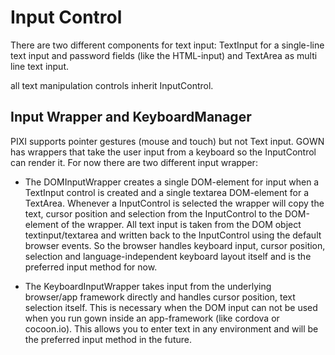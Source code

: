 Input Control
==========
There are two different components for text input: TextInput for a single-line text input and password fields (like the HTML-input) and TextArea as multi line text input.

all text manipulation controls inherit InputControl.

Input Wrapper and KeyboardManager
---------------------------------
PIXI supports pointer gestures (mouse and touch) but not Text input. GOWN has wrappers that take the user input from a keyboard so the InputControl can render it.
For now there are two different input wrapper:

 - The DOMInputWrapper creates a single DOM-element for input when a TextInput control is created and a single textarea DOM-element for a TextArea. Whenever a InputControl is selected the wrapper will copy the text, cursor position and selection from the InputControl to the DOM-element of the wrapper. All text input is taken from the DOM object textinput/textarea and written back to the InputControl using the default browser events. So the browser handles keyboard input, cursor position, selection and language-independent keyboard layout itself and is the preferred input method for now.

 - The KeyboardInputWrapper takes input from the underlying browser/app framework directly and handles cursor position, text selection itself. This is necessary when the DOM input can not be used when you run gown inside an app-framework (like cordova or cocoon.io). This allows you to enter text in any environment and will be the preferred input method in the future.
